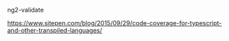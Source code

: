 ng2-validate

https://www.sitepen.com/blog/2015/09/29/code-coverage-for-typescript-and-other-transpiled-languages/
